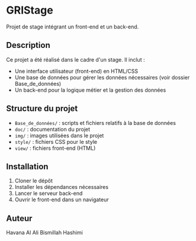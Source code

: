 # GRIStage

Projet de stage intégrant un front-end et un back-end.

## Description

Ce projet a été réalisé dans le cadre d'un stage. Il inclut :

- Une interface utilisateur (front-end) en HTML/CSS
- Une base de données pour gérer les données nécessaires (voir dossier Base_de_données)
- Un back-end pour la logique métier et la gestion des données

## Structure du projet

- `Base_de_données/` : scripts et fichiers relatifs à la base de données
- `doc/` : documentation du projet
- `img/` : images utilisées dans le projet
- `style/` : fichiers CSS pour le style
- `view/` : fichiers front-end (HTML)

## Installation

1. Cloner le dépôt
2. Installer les dépendances nécessaires
3. Lancer le serveur back-end
4. Ouvrir le front-end dans un navigateur

## Auteur

Havana Al Ali
Bismillah Hashimi


